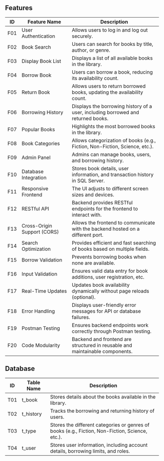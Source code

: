 ## Features

| ID | Feature Name               | Description                                                                 |
|--------------|----------------------------|-----------------------------------------------------------------------------|
| F01          | User Authentication        | Allows users to log in and log out securely.                               |
| F02          | Book Search                | Users can search for books by title, author, or genre.                     |
| F03          | Display Book List          | Displays a list of all available books in the library.                     |
| F04          | Borrow Book                | Users can borrow a book, reducing its availability count.                  |
| F05          | Return Book                | Allows users to return borrowed books, updating the availability count.    |
| F06          | Borrowing History          | Displays the borrowing history of a user, including borrowed and returned books. |
| F07          | Popular Books              | Highlights the most borrowed books in the library.                         |
| F08          | Book Categories            | Allows categorization of books (e.g., Fiction, Non-Fiction, Science, etc.).|
| F09          | Admin Panel                | Admins can manage books, users, and borrowing history.                     |
| F10          | Database Integration       | Stores book details, user information, and transaction history in SQL Server. |
| F11          | Responsive Frontend        | The UI adjusts to different screen sizes and devices.                      |
| F12          | RESTful API                | Backend provides RESTful endpoints for the frontend to interact with.      |
| F13          | Cross-Origin Support (CORS)| Allows the frontend to communicate with the backend hosted on a different port. |
| F14          | Search Optimization        | Provides efficient and fast searching of books based on multiple fields.   |
| F15          | Borrow Validation          | Prevents borrowing books when none are available.                          |
| F16          | Input Validation           | Ensures valid data entry for book additions, user registration, etc.       |
| F17          | Real-Time Updates          | Updates book availability dynamically without page reloads (optional).     |
| F18          | Error Handling             | Displays user-friendly error messages for API or database failures.        |
| F19          | Postman Testing            | Ensures backend endpoints work correctly through Postman testing.          |
| F20          | Code Modularity            | Backend and frontend are structured in reusable and maintainable components. |

## Database

| ID   | Table Name | Description                                                                 |
|------|------------|-----------------------------------------------------------------------------|
| T01  | t_book     | Stores details about the books available in the library.                   |
| T02  | t_history  | Tracks the borrowing and returning history of users.                       |
| T03  | t_type     | Stores the different categories or genres of books (e.g., Fiction, Non-Fiction, Science, etc.). |
| T04  | t_user     | Stores user information, including account details, borrowing limits, and roles. |

